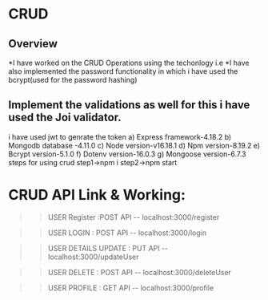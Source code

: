 # CRUD
## Overview 
*I have worked on the CRUD Operations using the techonlogy i.e
*I have also implemented the password functionality in which i have used the bcrypt(used for the password hashing)
## Implement the validations as well for this i have used the Joi validator.
i have used jwt to genrate the token 
a) Express framework-4.18.2
b) Mongodb database -4.11.0
c) Node version-v16.18.1
d) Npm version-8.19.2
e) Bcrypt version-5.1.0
f) Dotenv version-16.0.3
g) Mongoose version-6.7.3
steps for using crud
step1->npm i
step2->npm start
# CRUD API Link & Working:
  >>USER Register :POST API --   localhost:3000/register

  >>USER LOGIN : POST API -- localhost:3000/login

  >>USER DETAILS UPDATE : PUT API -- localhost:3000/updateUser

  >>USER DELETE : POST API --  localhost:3000/deleteUser

  >>USER PROFILE : GET API -- localhost:3000/profile
